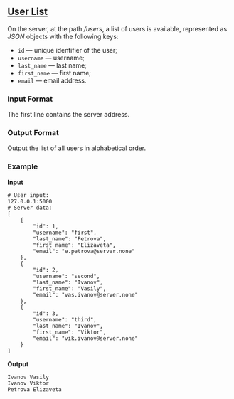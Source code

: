 ## [User List](../../../solutions/6.3/63_f.py)

On the server, at the path _/users_, a list of users is available, represented as _JSON_ objects with the following keys:

- `id` — unique identifier of the user;
- `username` — username;
- `last_name` — last name;
- `first_name` — first name;
- `email` — email address.

### Input Format

The first line contains the server address.

### Output Format

Output the list of all users in alphabetical order.

### Example

__Input__
```plaintext
# User input:
127.0.0.1:5000
# Server data:
[
    {
        "id": 1,
        "username": "first",
        "last_name": "Petrova",
        "first_name": "Elizaveta",
        "email": "e.petrova@server.none"
    },
    {
        "id": 2,
        "username": "second",
        "last_name": "Ivanov",
        "first_name": "Vasily",
        "email": "vas.ivanov@server.none"
    },
    {
        "id": 3,
        "username": "third",
        "last_name": "Ivanov",
        "first_name": "Viktor",
        "email": "vik.ivanov@server.none"
    }
]
```

__Output__
```plaintext
Ivanov Vasily
Ivanov Viktor
Petrova Elizaveta
```